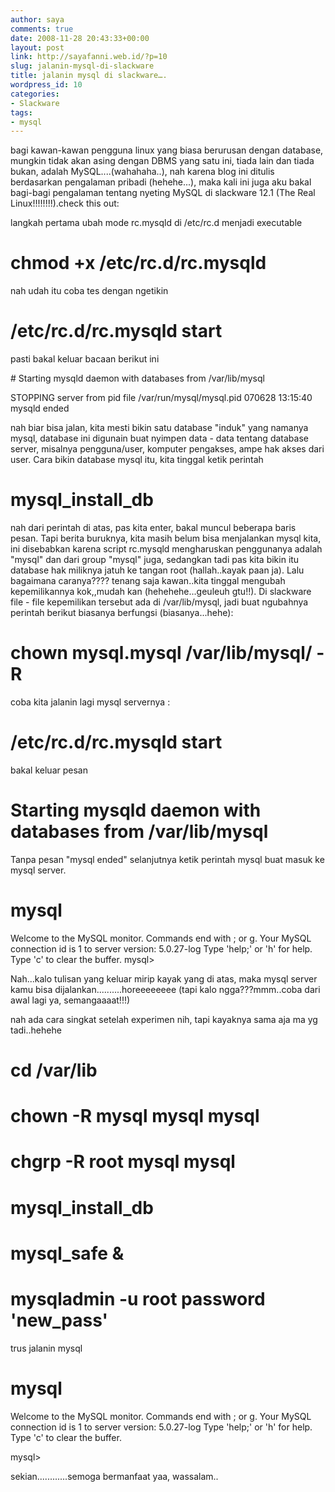 ```yaml
---
author: saya
comments: true
date: 2008-11-28 20:43:33+00:00
layout: post
link: http://sayafanni.web.id/?p=10
slug: jalanin-mysql-di-slackware
title: jalanin mysql di slackware….
wordpress_id: 10
categories:
- Slackware
tags:
- mysql
---
```


bagi kawan-kawan pengguna linux yang biasa berurusan dengan database, mungkin tidak akan asing dengan DBMS yang satu ini, tiada lain dan tiada bukan, adalah MySQL....(wahahaha..), nah karena blog ini ditulis berdasarkan pengalaman pribadi (hehehe...), maka kali ini juga aku bakal bagi-bagi pengalaman tentang nyeting MySQL di slackware 12.1 (The Real Linux!!!!!!!!).check this out:

langkah pertama ubah mode rc.mysqld di /etc/rc.d menjadi executable

# chmod +x /etc/rc.d/rc.mysqld

nah udah itu coba tes dengan ngetikin

# /etc/rc.d/rc.mysqld start

pasti bakal keluar bacaan berikut ini

<!-- more --> # Starting mysqld daemon with databases from /var/lib/mysql
STOPPING server from pid file /var/run/mysql/mysql.pid
070628 13:15:40 mysqld ended

nah biar bisa jalan, kita mesti bikin satu database "induk" yang namanya mysql, database ini digunain buat nyimpen data - data tentang database server, misalnya pengguna/user, komputer pengakses, ampe hak akses dari user. Cara bikin database mysql itu, kita tinggal ketik perintah

# mysql_install_db

nah dari perintah di atas, pas kita enter, bakal muncul beberapa baris pesan. Tapi berita buruknya, kita masih belum bisa menjalankan mysql kita, ini disebabkan karena script rc.mysqld mengharuskan penggunanya adalah "mysql" dan dari group "mysql" juga, sedangkan tadi pas kita bikin itu database hak miliknya jatuh ke tangan root (hallah..kayak paan ja). Lalu bagaimana caranya????
tenang saja kawan..kita tinggal mengubah kepemilikannya kok,,mudah kan (hehehehe...geuleuh gtu!!). Di slackware file - file kepemilikan tersebut ada di /var/lib/mysql, jadi buat ngubahnya  perintah berikut biasanya berfungsi (biasanya...hehe):

# chown mysql.mysql /var/lib/mysql/ -R

coba kita jalanin lagi mysql servernya :

# /etc/rc.d/rc.mysqld start

bakal keluar pesan

# Starting mysqld daemon with databases from /var/lib/mysql
Tanpa pesan "mysql ended"
selanjutnya ketik perintah mysql buat masuk ke mysql server.

# mysql
Welcome to the MySQL monitor. Commands end with ; or g.
Your MySQL connection id is 1 to server version: 5.0.27-log
Type 'help;' or 'h' for help. Type 'c' to clear the buffer.
mysql>

Nah...kalo tulisan yang keluar mirip kayak yang di atas, maka mysql server kamu bisa dijalankan..........horeeeeeeee
(tapi kalo ngga???mmm..coba dari awal lagi ya, semangaaaat!!!)

nah ada cara singkat setelah experimen nih, tapi kayaknya sama aja ma yg tadi..hehehe

# cd /var/lib
# chown -R mysql mysql mysql
# chgrp -R root mysql mysql
# mysql_install_db
# mysql_safe &
# mysqladmin -u root password 'new_pass'

trus jalanin mysql

# mysql
Welcome to the MySQL monitor. Commands end with ; or g.
Your MySQL connection id is 1 to server version: 5.0.27-log
Type 'help;' or 'h' for help. Type 'c' to clear the buffer.

mysql>

sekian............semoga bermanfaat yaa, wassalam..
